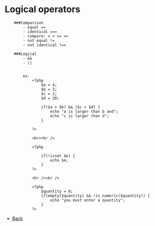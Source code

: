 # Logical operators

		###Comparison
			- equal ==
			- identical ===
			- compare: > < >= <=
			- not equal !=
			- not identical !==

		###Logical	
			- &&
			- ||


			ex. 
				<?php
					$a = 4;
					$b = 3;
					$c = 1;
					$d = 20;

					if($a > $b) && ($c > $d) {
						echo "a is larger than b and";
						echo "c is larger than d";
					}

				?>

				<br><br />

				<?php
					
					if(!isset $e) {
						echo $e;
					}
				?>

				<br /><br />

				<?php
					$quantity = 0;
					if(empty($quantity) && !is_numeric($quantity)) {
						echo "you must enter a quantity";
					}
				?>

*   [Back](https://github.com/stefan22/phpIntro)
